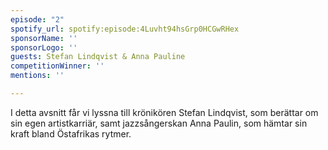 ```yaml
---
episode: "2"
spotify_url: spotify:episode:4Luvht94hsGrp0HCGwRHex
sponsorName: ''
sponsorLogo: ''
guests: Stefan Lindqvist & Anna Pauline
competitionWinner: ''
mentions: ''

---
```

I detta avsnitt får vi lyssna till krönikören Stefan Lindqvist, som berättar om sin egen artistkarriär, samt jazzsångerskan Anna Paulin, som hämtar sin kraft bland Östafrikas rytmer.